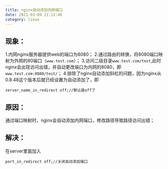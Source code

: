 ```yaml
---
title: nginx自动添加内网端口
date: 2021-03-09 21:12:40
category: linux
---
```

## 现象：

1.内网nginx服务器提供web的端口为8080；
2.通过路由的转换，将8080端口映射为外网的80端口（`www.test.com`）；
3.访问二级目录`www.test.com/test`,此时nginx会出现访问出错，并自动更改端口为内网的8080，即`www.test.com:8080/test/`；
4.排除了nginx自动添加斜杠的问题，因为nginx从0.8.48这个版本后就已经设置为自动添加了，即
```
server_name_in_redirect off;//默认是off了
```
## 原因：
通过端口映射时，nginx会自动添加内网端口，修改路径导致路径访问出错；
## 解决：
在server里面加入
```
port_in_redirect off;//关闭自动添加端口
```
